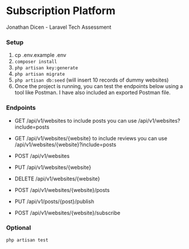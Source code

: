 # Subscription Platform

Jonathan Dicen - Laravel Tech Assessment

### Setup
1. cp .env.example .env
2. ``` composer install ```
3. ``` php artisan key:generate ```
4. ``` php artisan migrate ```
5. ``` php artisan db:seed ``` (will insert 10 records of dummy websites)
6. Once the project is running, you can test the endpoints below using a tool like Postman. I have also included an exported Postman file.

### Endpoints
- GET /api/v1/websites to include posts you can use /api/v1/websites?include=posts
- GET /api/v1/websites/{website} to include reviews you can use /api/v1/websites/{website}?include=posts
- POST /api/v1/websites
- PUT /api/v1/websites/{website}
- DELETE /api/v1/websites/{website}

- POST /api/v1/websites/{website}/posts
- PUT /api/v1/posts/{post}/publish

- POST /api/v1/websites/{website}/subscribe

### Optional
``` php artisan test ```
